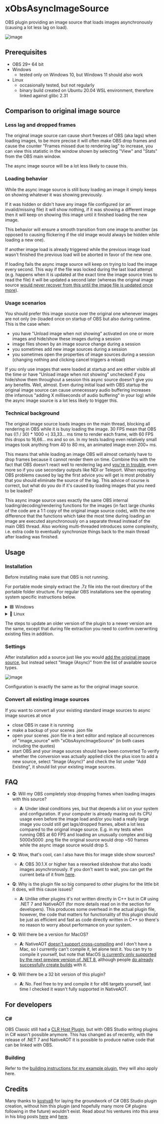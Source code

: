 # xObsAsyncImageSource
OBS plugin providing an image source that loads images asynchronously (causing a lot less lag on load).

![image](https://user-images.githubusercontent.com/528974/220008779-3075b81d-0883-4038-970c-f84a432cc54e.png)

## Prerequisites
- OBS 29+ 64 bit
- Windows
  - tested only on Windows 10, but Windows 11 should also work
- Linux
  - occasionally tested, but not regularly
  - binary build created on Ubuntu 20.04 WSL environment, therefore linked against glibc 2.31

## Comparison to original image source

### Less lag and dropped frames
The original image source can cause short freezes of OBS (aka lags) when loading images, to be more precise it will often make OBS drop frames and cause the counter
"Frames missed due to rendering lag" to increase, you can view this statistic in the window shown by selecting "View" and "Stats" from the OBS main window.

The async image source will be a lot less likely to cause this.

### Loading behavior
While the async image source is still busy loading an image it simply keeps on showing whatever it was showing previously.

If it was hidden or didn't have any image file configured (or an invalid/missing file) it will show nothing, if it was showing a different image
then it will keep on showing this image until it finished loading the new image.

This behavior will ensure a smooth transition from one image to another (as opposed to causing flickering if the old image would always be hidden while loading a new one).

If another image load is already triggered while the previous image load wasn't finished the previous load will be aborted in favor of the new one.

If loading fails the async image source will keep on trying to load the image every second. This way if the file was locked during the last load attempt (e.g. happens when it is updated at the exact time the image source tries to read the file) it will be updated a second later (whereas the original image source [would never recover from this until the image file is updated once more](https://github.com/obsproject/obs-studio/issues/3275)).

### Usage scenarios
You should prefer this image source over the original one whenever images are not only (re-)loaded once on startup of OBS but also during runtime. This is the case when:

- you have "Unload image when not showing" activated on one or more images and hide/show these images during a session
- image files shown by an image source change during a session
- you sometimes add new image sources during a session
- you sometimes open the properties of image sources during a session (changing nothing and clicking cancel triggers a reload)

If you only use images that were loaded at startup and are either visible all the time or have "Unload image when not showing" unchecked if you hide/show
them throughout a session this async source doesn't give you any benefits. Well, almost. Even during initial load with OBS startup the original image
source can cause unnecessary audio buffering increases (the infamous "adding X milliseconds of audio buffering" in your log) while the async image
source is a lot less likely to trigger this.

### Technical background
The original image source loads images on the main thread, blocking all rendering in OBS while it is busy loading the image.
30 FPS mean that OBS has ((1 / 30) * 1000 =) 33,33... ms time to render each frame, with 60 FPS this drops to 16,66... ms and so on.
In my tests loading even relatively small images took anything from 40 to 80 ms, an animated image even 200+ ms.

This means that while loading an image OBS will almost certainly have to drop frames because it cannot render them on time. Combine this with
the fact that OBS doesn't react well to rendering lag and [you're in trouble](https://github.com/obsproject/obs-studio/issues/6673),
even more so if you use secondary outputs like NDI or Teleport. When reporting OBS problems caused by lag the first advice you will get
is most probably that you should eliminate the source of the lag. This advice of course is correct, but what do you do if it's caused by loading
images that you need to be loaded?

This async image source uses exactly the same OBS internal loading/decoding/rendering functions for the images (in fact large chunks
of the code are a 1:1 copy of the original image source code), with the one difference that the functions which take the most time during loading an image
are executed asynchronously on a separate thread instead of the main OBS thread. Also working multi-threaded introduces some complexity, i.e. extra code
to eventually synchronize things back to the main thread after loading was finished.

## Usage

### Installation
Before installing make sure that OBS is not running.

For portable mode simply extract the .7z file into the root directory of the portable folder structure. For regular OBS installations see the operating system specific instructions below.

<details>
<summary>🟦 Windows</summary>

For automatic installation just run the provided installer, then restart OBS.

For manual installation extract the downloaded .7z file (= copy the contained obs-plugins and data folders) into the OBS Studio installation directory. The default location for this is

`C:\Program Files\obs-studio`

This needs admin permissions.

</details>

<details>
<summary>🐧 Linux</summary>

The folder structure in the downloaded .7z file is prepared so that you can extract the file (= copy the contained files) into your user home and on many systems this will just work already.

However, depending on the distribution and OBS installation method (manual, distro repo, snap, flatpak...) the location of this folder can vary, so if it doesn't work from the user home you might have to look around a bit.

Example locations for the plugin .so (and .so.dbg) file are:

- `~/.config/obs-studio/plugins/` (The structure the .7z is prepared for)
- `/usr/lib/obs-plugins/`
- `/usr/lib/x86_64-linux-gnu/obs-plugins/`
- `/usr/share/obs/obs-plugins/`
- `~/.local/share/flatpak/app/com.obsproject.Studio/x86_64/stable/active/files/lib/obs-plugins/`
- `/var/lib/flatpak/app/com.obsproject.Studio/x86_64/stable/active/files/lib/obs-plugins/`

Unfortunately the expected location of the locale, which can be found in the data folder, can vary also.

If you get missing locale errors from the plugin you can try to copy the "locale" folder found inside the data folder to:

- `/usr/share/obs/obs-plugins/<plugin name>/locale`
- `~/.local/share/flatpak/app/com.obsproject.Studio/x86_64/stable/active/files/share/obs/obs-plugins/<plugin name>/locale`
- `/var/lib/flatpak/app/com.obsproject.Studio/x86_64/stable/active/files/share/obs/obs-plugins/<plugin name>/locale`

If in doubt, please check where other "en-US.ini" files are located on your system.

</details>

The steps to update an older version of the plugin to a newer version are the same, except that during file extraction you need to confirm overwriting existing files in addition.

### Settings

After installation add a source just like you would [add the original image source](https://obsproject.com/wiki/Sources-Guide#image), but instead select "Image (Async)" from the list of available source types.

![image](https://user-images.githubusercontent.com/528974/220010613-2cb22305-45d0-4bcb-b613-c8a01306ad10.png)

Configuration is exactly the same as for the original image source.

### Convert all existing image sources
If you want to convert all your existing standard image sources to async image sources at once
- close OBS in case it is running
- make a backup of your scenes .json file
- open your scenes .json file in a text editor and replace all occurrences of "image_source" with "xObsAsyncImageSource" (in both cases including the quotes)
- start OBS and your image sources should have been converted
To verify whether the conversion was actually applied click the plus icon to add a new source, select "Image (Async)" and check the list under "Add Existing", it should list your existing image sources.

## FAQ
- **Q**: Will my OBS completely stop dropping frames when loading images with this source?
  - **A**: Under ideal conditions yes, but that depends a lot on your system and configuration. If your computer is already maxing out its CPU usage even before the image load and/or you load a really large image you could still get lags/dropped frames, albeit a lot less compared to the original image source. E.g. in my tests when running OBS at 60 FPS and loading an unusually complex and big 5000x5000 .png file the original source would drop ~50 frames while the async image source would drop 5.

- **Q**: Wow, that's cool, can I also have this for image slide show sources?
  - **A**: OBS 30.1.X or higher has a reworked slideshow that also loads images asynchronously. If you don't want to wait, you can get the current beta of it from [here](https://github.com/obsproject/obs-studio/releases).

- **Q**: Why is the plugin file so big compared to other plugins for the little bit it does, will this cause issues?
  - **A**: Unlike other plugins it's not written directly in C++ but in C# using .NET 7 and NativeAOT (for more details read on in the section for developers). This produces some overhead in the actual plugin file, however, the code that matters for functionality of this plugin should be just as efficient and fast as code directly written in C++ so there's no reason to worry about performance on your system.

- **Q**: Will there be a version for MacOS?
  - **A**: NativeAOT [doesn't support cross-compiling](https://github.com/dotnet/runtime/blob/main/src/coreclr/nativeaot/docs/compiling.md#cross-architecture-compilation) and I don't have a Mac, so I currently can't compile it, let alone test it. You can try to compile it yourself, but note that MacOS [is currently only supported by the next preview version of .NET 8](https://learn.microsoft.com/en-us/dotnet/core/deploying/native-aot/#platformarchitecture-restrictions), although people [do already successfully create builds](https://github.com/dotnet/runtime/issues/79253) with it.

- **Q**: Will there be a 32 bit version of this plugin?
  - **A**: No. Feel free to try and compile it for x86 targets yourself, last time I checked it wasn't fully supported in NativeAOT.


## For developers
### C#
OBS Classic still had a [CLR Host Plugin](https://obsproject.com/forum/resources/clr-host-plugin.21/), but with OBS Studio writing plugins in C# wasn't possible anymore. This has changed as of recently, with the release of .NET 7 and NativeAOT it is possible to produce native code that can be linked with OBS.

### Building
Refer to the [building instructions for my example plugin](https://github.com/YorVeX/ObsCSharpExample#building), they will also apply here.

## Credits
Many thanks to [kostya9](https://github.com/kostya9) for laying the groundwork of C# OBS Studio plugin creation, without him this plugin (and hopefully many more C# plugins following in the future) wouldn't exist. Read about his ventures into this area in his blog posts [here](https://sharovarskyi.com/blog/posts/dotnet-obs-plugin-with-nativeaot/) and [here](https://sharovarskyi.com/blog/posts/clangsharp-dotnet-interop-bindings/). 
